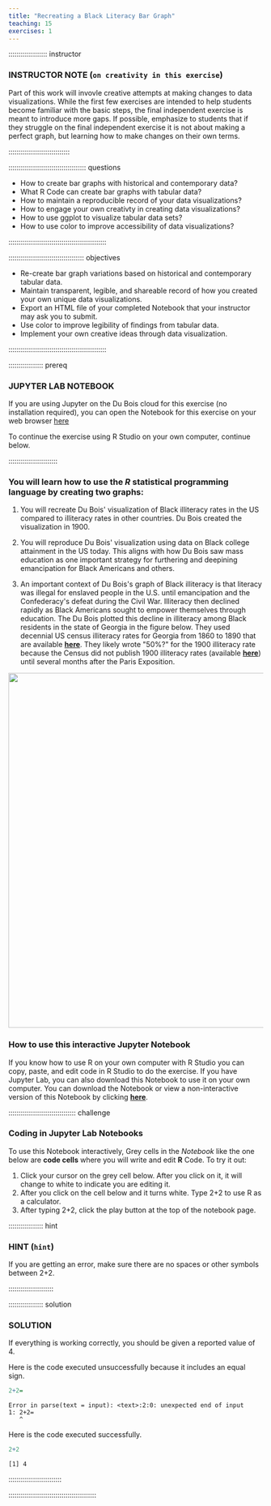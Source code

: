 ```yaml
---
title: "Recreating a Black Literacy Bar Graph"
teaching: 15
exercises: 1
---
```




::::::::::::::::::: instructor

### INSTRUCTOR NOTE (`on creativity in this exercise`)

Part of this work will invovle creative attempts at making changes to data visualizations. While the first few exercises are intended to help students become familiar with the basic steps, the final independent exercise is meant to introduce more gaps. If possible, emphasize to students that if they struggle on the final independent exercise it is not about making a perfect graph, but learning how to make changes on their own terms.

::::::::::::::::::::::::::::::

:::::::::::::::::::::::::::::::::::::: questions 

- How to create bar graphs with historical and contemporary data?
- What R Code can create bar graphs with tabular data?
- How to maintain a reproducible record of your data visualizations?
- How to engage your own creativty in creating data visualizations?
- How to use ggplot to visualize tabular data sets?
- How to use color to improve accessibility of data visualizations?

::::::::::::::::::::::::::::::::::::::::::::::::

::::::::::::::::::::::::::::::::::::: objectives

- Re-create bar graph variations based on historical and contemporary tabular data.
- Maintain transparent, legible, and shareable record of how you created your own unique data visualizations.
- Export an HTML file of your completed Notebook that your instructor may ask you to submit.
- Use color to improve legibility of findings from tabular data.
- Implement your own creative ideas through data visualization.

::::::::::::::::::::::::::::::::::::::::::::::::

::::::::::::::::: prereq

### JUPYTER LAB NOTEBOOK

If you are using Jupyter on the Du Bois cloud for this exercise (no installation required),
you can open the Notebook for this exercise on your web browser [here](https://dubois.2i2c.cloud/hub/user-redirect/git-pull?repo=https%3A%2F%2Fgithub.com%2FHigherEdData%2FDu-Bois-STEM&urlpath=tree%2FDu-Bois-STEM%2Fr_literacy_biodiversity_dubois.ipynb&branch=main)

To continue the exercise using R Studio on your own computer, continue below.

::::::::::::::::::::::::

### You will learn how to use the *R* statistical programming language by creating two graphs:

1. You will recreate Du Bois' visualization of Black illiteracy rates in the US compared to illiteracy rates in other countries. Du Bois created the visualization in 1900.

2. You will reproduce Du Bois' visualization using data on Black college attainment in the US today. This aligns with how Du Bois saw mass education as one important strategy for furthering and deepining emancipation for Black Americans and others.

3. An important context of Du Bois's graph of Black illiteracy is that literacy was illegal for enslaved people in the U.S. until emancipation and the Confederacy's defeat during the Civil War. Illiteracy then declined rapidly as Black Americans sought to empower themselves through education. The Du Bois plotted this decline in illiteracy among Black residents in the state of Georgia in the figure below. They used decennial US census illiteracy rates for Georgia from 1860 to 1890 that are available **[here](https://babel.hathitrust.org/cgi/pt?id=njp.32101025729177&seq=49)**. They likely wrote "50%?" for the 1900 illiteracy rate because the Census did not publish 1900 illiteracy rates (available **[here](https://www2.census.gov/library/publications/decennial/1900/bulletins/demographic/8-negroes-in-us-part-1.pdf)**) until several months after the Paris Exposition.

<div>
<img src="https://github.com/ajstarks/dubois-data-portraits/blob/master/plate14/original-plate-14.jpg?raw=true" width="700" />
</div>

### How to use this interactive **Jupyter Notebook**

If you know how to use R on your own computer with R Studio you can copy, paste, and edit code in R Studio to do the exercise. If you have Jupyter Lab, you can also download this Notebook to use it on your own computer. You can download the Notebook or view a non-interactive version of this Notebook by clicking **[here](https://github.com/HigherEdData/Du-Bois-STEM/blob/main/r_literacy_dubois.ipynb)**.

::::::::::::::::::::::::::::::::: challenge

### Coding in Jupyter Lab Notebooks

To use this Notebook interactively, Grey cells in the *Notebook* like the one below are **code cells** where you will write and edit **R** Code. To try it out:

1. Click your cursor on the grey cell below. After you click on it, it will change to white to indicate you are editing it.
2. After you click on the cell below and it turns white. Type 2+2 to use R as a calculator.
3. After typing 2+2, click the play button at the top of the notebook page.

::::::::::::::::: hint

### HINT (`hint`)

If you are getting an error, make sure there are no spaces or other symbols between 2+2.

::::::::::::::::::::::

::::::::::::::::: solution

### SOLUTION

If everything is working correctly, you should be given a reported value of 4.

Here is the code executed unsuccessfully because it includes an equal sign.

``` r
2+2=
```

``` error
Error in parse(text = input): <text>:2:0: unexpected end of input
1: 2+2=
   ^
```

Here is the code executed successfully.


``` r
2+2
```

``` output
[1] 4
```


::::::::::::::::::::::::::

:::::::::::::::::::::::::::::::::::::::::::

[r-markdown]: https://rmarkdown.rstudio.com/
